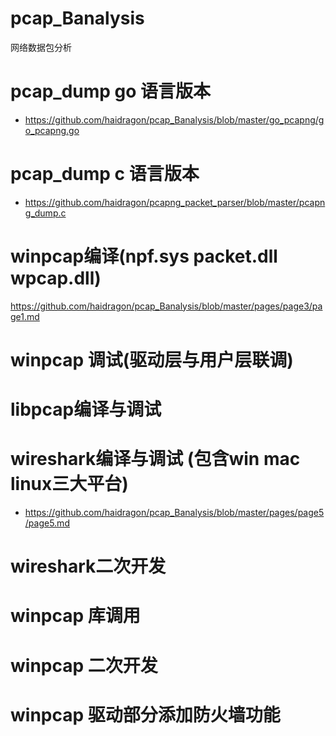# pcap_Banalysis
网络数据包分析
# pcap_dump go 语言版本
* https://github.com/haidragon/pcap_Banalysis/blob/master/go_pcapng/go_pcapng.go
# pcap_dump c 语言版本
* https://github.com/haidragon/pcapng_packet_parser/blob/master/pcapng_dump.c
# winpcap编译(npf.sys packet.dll wpcap.dll)
https://github.com/haidragon/pcap_Banalysis/blob/master/pages/page3/page1.md
# winpcap 调试(驱动层与用户层联调)
# libpcap编译与调试
# wireshark编译与调试 (包含win mac linux三大平台)
* https://github.com/haidragon/pcap_Banalysis/blob/master/pages/page5/page5.md
# wireshark二次开发
# winpcap 库调用
# winpcap 二次开发
# winpcap 驱动部分添加防火墙功能 

